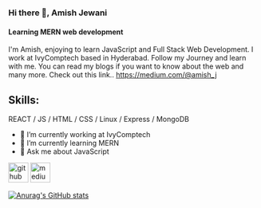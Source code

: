 ### Hi there 👋, Amish Jewani
#### Learning MERN web development 

I'm Amish, enjoying to learn JavaScript and Full Stack Web Development. I work at IvyComptech based in Hyderabad.
Follow my Journey and learn with me. You can read my blogs if you want to know about the web and many more.
Check out this link.. https://medium.com/@amish_j

## Skills: 
REACT / JS / HTML / CSS / Linux / Express / MongoDB


- 🔭 I’m currently working at IvyComptech 
- 🌱 I’m currently learning MERN 
- 💬 Ask me about JavaScript  


[<img src='https://cdn.jsdelivr.net/npm/simple-icons@3.0.1/icons/github.svg' alt='github' height='40'>](https://github.com/https://github.com/amish-j)  [<img src='https://cdn.jsdelivr.net/npm/simple-icons@3.0.1/icons/medium.svg' alt='medium' height='40'>](https://medium.com/@amish_j)  



[![Anurag's GitHub stats](https://github-readme-stats.vercel.app/api?username=amish-j)](https://github.com/anuraghazra/github-readme-stats)
